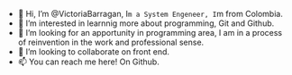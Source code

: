 - 👋 Hi, I’m @VictoriaBarragan, I`m a System Engeneer, I`m from Colombia.
- 👀 I’m interested in learnnig more about programming, Git and Github.
- 🌱 I’m looking for an apportunity in programming area, I am in a process of reinvention in the work and professional sense.
- 💞️ I’m looking to collaborate on front end.
- 📫 You can reach me here! On Github.

<!---
VictoriaBarragan/VictoriaBarragan is a ✨ special ✨ repository because its `README.md` (this file) appears on your GitHub profile.
You can click the Preview link to take a look at your changes.
--->
